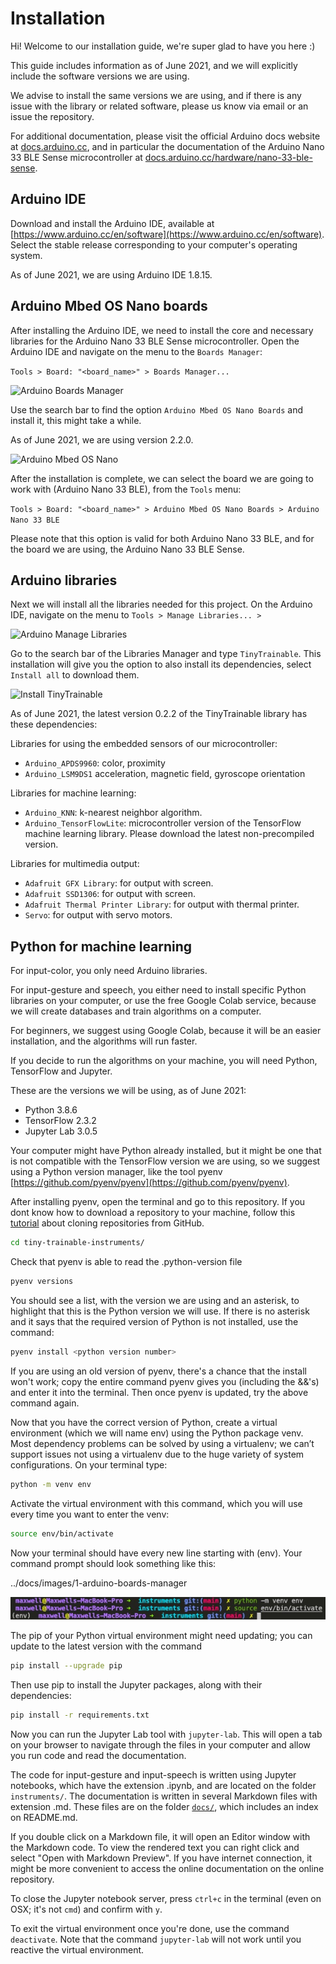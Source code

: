 # Installation

Hi! Welcome to our installation guide, we're super glad to have you here :)

This guide includes information as of June 2021, and we will explicitly include the software versions we are using.

We advise to install the same versions we are using, and if there is any issue with the library or related software, please us know via email or an issue the repository.

For additional documentation, please visit the official Arduino docs website at [docs.arduino.cc](https://docs.arduino.cc]), and in particular the documentation of the Arduino Nano 33 BLE Sense microcontroller at [docs.arduino.cc/hardware/nano-33-ble-sense](https://docs.arduino.cc/hardware/nano-33-ble-sense).

## Arduino IDE

Download and install the Arduino IDE, available at [https://www.arduino.cc/en/software](https://www.arduino.cc/en/software). Select the stable release corresponding to your computer's operating system.

As of June 2021, we are using Arduino IDE 1.8.15.

## Arduino Mbed OS Nano boards

After installing the Arduino IDE, we need to install the core and necessary libraries for the Arduino Nano 33 BLE Sense microcontroller. Open the Arduino IDE and navigate on the menu to the `Boards Manager`:

```Tools > Board: "<board_name>" > Boards Manager...```

![Arduino Boards Manager](../docs/images/1-arduino-boards-manager.jpg "Arduino Boards Manager")

Use the search bar to find the option `Arduino Mbed OS Nano Boards` and install it, this might take a while.

As of June 2021, we are using version 2.2.0.

![Arduino Mbed OS Nano](../docs/images/1-arduino-mbed-os-nano.jpg "Arduino Mbed OS Nano")

After the installation is complete, we can select the board we are going to work with (Arduino Nano 33 BLE), from the `Tools` menu:

```Tools > Board: "<board_name>" > Arduino Mbed OS Nano Boards > Arduino Nano 33 BLE```

Please note that this option is valid for both Arduino Nano 33 BLE, and for the board we are using, the Arduino Nano 33 BLE Sense.

## Arduino libraries

Next we will install all the libraries needed for this project. On the Arduino IDE, navigate on the menu to `Tools > Manage Libraries... >`

![Arduino Manage Libraries](../docs/images/1-arduino-manage-libraries.jpg "Arduino Manage Libraries")

Go to the search bar of the Libraries Manager and type `TinyTrainable`. This installation will give you the option to also install its dependencies, select `Install all` to download them.

![Install TinyTrainable](../docs/images/1-install-tinytrainable.jpg "Install TinyTrainable")

As of June 2021, the latest version 0.2.2 of the TinyTrainable library has these dependencies:

Libraries for using the embedded sensors of our microcontroller:

* `Arduino_APDS9960`: color, proximity
* `Arduino_LSM9DS1` acceleration, magnetic field, gyroscope orientation

Libraries for machine learning:

* `Arduino_KNN`: k-nearest neighbor algorithm.
* `Arduino_TensorFlowLite`: microcontroller version of the TensorFlow machine learning library. Please download the latest non-precompiled version.

Libraries for multimedia output:

* `Adafruit GFX Library`: for output with screen.
* `Adafruit SSD1306`: for output with screen.
* `Adafruit Thermal Printer Library`: for output with thermal printer.
* `Servo`: for output with servo motors.

## Python for machine learning

For input-color, you only need Arduino libraries.

For input-gesture and speech, you either need to install specific Python libraries on your computer, or use the free Google Colab service, because we will create databases and train algorithms on a computer.

For beginners, we suggest using Google Colab, because it will be an easier installation, and the algorithms will run faster.

If you decide to run the algorithms on your machine, you will need Python, TensorFlow and Jupyter.

These are the versions we will be using, as of June 2021:

* Python 3.8.6
* TensorFlow 2.3.2
* Jupyter Lab 3.0.5

Your computer might have Python already installed, but it might be one that is not compatible with the TensorFlow version we are using, so we suggest using a Python version manager, like the tool pyenv [https://github.com/pyenv/pyenv](https://github.com/pyenv/pyenv).

After installing pyenv, open the terminal and go to this repository. If you dont know how to download a repository to your machine, follow this [tutorial](https://docs.github.com/en/github/creating-cloning-and-archiving-repositories/cloning-a-repository-from-github/cloning-a-repository) about cloning repositories from GitHub.

```bash
cd tiny-trainable-instruments/
```

Check that pyenv is able to read the .python-version file

```bash
pyenv versions
```

You should see a list, with the version we are using and an asterisk, to highlight that this is the Python version we will use. If there is no asterisk and it says that the required version of Python is not installed, use the command:

```bash
pyenv install <python version number>
```

If you are using an old version of pyenv, there's a chance that the install won't work; copy the entire command pyenv gives you (including the &&'s) and enter it into the terminal. Then once pyenv is updated, try the above command again.

Now that you have the correct version of Python, create a virtual environment (which we will name env) using the Python package venv. Most dependency problems can be solved by using a virtualenv; we can’t support issues not using a virtualenv due to the huge variety of system configurations. On your terminal type:

```bash
python -m venv env
```

Activate the virtual environment with this command, which you will use every time you want to enter the venv:

```bash
source env/bin/activate
```

Now your terminal should have every new line starting with (env). Your command prompt should look something like this:

../docs/images/1-arduino-boards-manager

![Virtual environment command prompt](../docs/images/1-venv-activation.jpg "Activating virtual environment")

The pip of your Python virtual environment might need updating; you can update to the latest version with the command

```bash
pip install --upgrade pip
```

Then use pip to install the Jupyter packages, along with their dependencies:

```bash
pip install -r requirements.txt
```

Now you can run the Jupyter Lab tool with `jupyter-lab`. This will open a tab on your browser to navigate through the files in your computer and allow you run code and read the documentation.

The code for input-gesture and input-speech is written using Jupyter notebooks, which have the extension .ipynb, and are located on the folder `instruments/`. The documentation is written in several Markdown files with extension .md. These files are on the folder [`docs/`](../docs/), which includes an index on README.md.

If you double click on a Markdown file, it will open an Editor window with the Markdown code. To view the rendered text you can right click and select "Open with Markdown Preview". If you have internet connection, it might be more convenient to access the online documentation on the online repository.

To close the Jupyter notebook server, press `ctrl+c` in the terminal (even on OSX; it's not `cmd`) and confirm with `y`.

To exit the virtual environment once you're done, use the command `deactivate`. Note that the command `jupyter-lab` will not work until you reactive the virtual environment.
